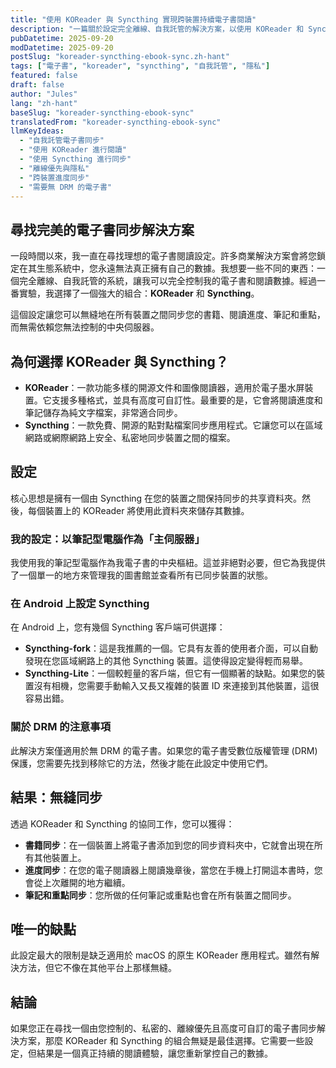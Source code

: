 ```yaml
---
title: "使用 KOReader 與 Syncthing 實現跨裝置持續電子書閱讀"
description: "一篇關於設定完全離線、自我託管的解決方案，以使用 KOReader 和 Syncthing 在多個裝置間同步電子書進度、筆記和重點的指南。"
pubDatetime: 2025-09-20
modDatetime: 2025-09-20
postSlug: "koreader-syncthing-ebook-sync.zh-hant"
tags: ["電子書", "koreader", "syncthing", "自我託管", "隱私"]
featured: false
draft: false
author: "Jules"
lang: "zh-hant"
baseSlug: "koreader-syncthing-ebook-sync"
translatedFrom: "koreader-syncthing-ebook-sync"
llmKeyIdeas:
  - "自我託管電子書同步"
  - "使用 KOReader 進行閱讀"
  - "使用 Syncthing 進行同步"
  - "離線優先與隱私"
  - "跨裝置進度同步"
  - "需要無 DRM 的電子書"
---
```


## 尋找完美的電子書同步解決方案

一段時間以來，我一直在尋找理想的電子書閱讀設定。許多商業解決方案會將您鎖定在其生態系統中，您永遠無法真正擁有自己的數據。我想要一些不同的東西：一個完全離線、自我託管的系統，讓我可以完全控制我的電子書和閱讀數據。經過一番實驗，我選擇了一個強大的組合：**KOReader** 和 **Syncthing**。

這個設定讓您可以無縫地在所有裝置之間同步您的書籍、閱讀進度、筆記和重點，而無需依賴您無法控制的中央伺服器。

## 為何選擇 KOReader 與 Syncthing？

- **KOReader**：一款功能多樣的開源文件和圖像閱讀器，適用於電子墨水屏裝置。它支援多種格式，並具有高度可自訂性。最重要的是，它會將閱讀進度和筆記儲存為純文字檔案，非常適合同步。
- **Syncthing**：一款免費、開源的點對點檔案同步應用程式。它讓您可以在區域網路或網際網路上安全、私密地同步裝置之間的檔案。

## 設定

核心思想是擁有一個由 Syncthing 在您的裝置之間保持同步的共享資料夾。然後，每個裝置上的 KOReader 將使用此資料夾來儲存其數據。

### 我的設定：以筆記型電腦作為「主伺服器」

我使用我的筆記型電腦作為我電子書的中央樞紐。這並非絕對必要，但它為我提供了一個單一的地方來管理我的圖書館並查看所有已同步裝置的狀態。

### 在 Android 上設定 Syncthing

在 Android 上，您有幾個 Syncthing 客戶端可供選擇：

- **Syncthing-fork**：這是我推薦的一個。它具有友善的使用者介面，可以自動發現在您區域網路上的其他 Syncthing 裝置。這使得設定變得輕而易舉。
- **Syncthing-Lite**：一個較輕量的客戶端，但它有一個顯著的缺點。如果您的裝置沒有相機，您需要手動輸入又長又複雜的裝置 ID 來連接到其他裝置，這很容易出錯。

### 關於 DRM 的注意事項

此解決方案僅適用於無 DRM 的電子書。如果您的電子書受數位版權管理 (DRM) 保護，您需要先找到移除它的方法，然後才能在此設定中使用它們。

## 結果：無縫同步

透過 KOReader 和 Syncthing 的協同工作，您可以獲得：

- **書籍同步**：在一個裝置上將電子書添加到您的同步資料夾中，它就會出現在所有其他裝置上。
- **進度同步**：在您的電子閱讀器上閱讀幾章後，當您在手機上打開這本書時，您會從上次離開的地方繼續。
- **筆記和重點同步**：您所做的任何筆記或重點也會在所有裝置之間同步。

## 唯一的缺點

此設定最大的限制是缺乏適用於 macOS 的原生 KOReader 應用程式。雖然有解決方法，但它不像在其他平台上那樣無縫。

## 結論

如果您正在尋找一個由您控制的、私密的、離線優先且高度可自訂的電子書同步解決方案，那麼 KOReader 和 Syncthing 的組合無疑是最佳選擇。它需要一些設定，但結果是一個真正持續的閱讀體驗，讓您重新掌控自己的數據。
